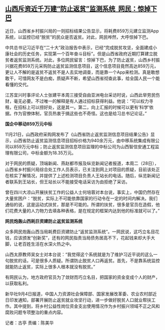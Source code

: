 <!--1701238197000-->
[山西斥资近千万建“防止返贫”监测系统  网民：惊掉下巴](https://www.rfa.org/mandarin/yataibaodao/zhengzhi/gt1-11292023005824.html)
------

<p><span style="font-weight: 400;">近日，山西省乡村振兴局的一则招标结果公告显示，将耗费859万元建立监测App系统，以监控已经“脱贫”的民众是否返贫。对此，网民哗然，大呼惊掉下巴。</span></p><p><span style="font-weight: 400;">中共总书记习近平在“二十大”政治报告中表示，已经“完成脱贫攻坚，全面建成小康社会的历史任务，实现第一个百年奋斗目标”。但是山西省政府近期打算建立脱贫者返贫监测系统。对此，多位网民留言：惊掉下巴，为了防止返贫，山西乡村振兴据花费859万元采购防止返贫监测信息项目，这个信息项目竟然高达859万元，更让人不解的是返贫不返贫不是人去实地调查，而是靠一个App来检测。真是敢想敢干，可惜网友不是白痴，质疑声不断，希望山西省彻查此事，给全国人民一个能看懂的交代。</span></p><p></p><p><span style="font-weight: 400;">江苏宜兴时事评论人士张建平本周三接受自由亚洲电台采访时说，山西此举劳民伤财，毫无必要。不过唯一的解释是有人通过招标获得利益。他说：“可以权力寻租，在招标上可以捞好处，这是其一。第二，向上汇报的时候可以更有‘科学’依据。作为官僚体制，官员热衷于搞这些也不奇怪。这也是给习总书记论证。”</span></p><p></p><p><b>国企中移动859万元中标 </b></p><p><span style="font-weight: 400;">11月21日，山西政府采购网发布了《山西省防止返贫监测信息项目结果公告》显示，山西省防止返贫监测信息项目招标价格为940余万元，由中移系统集成有限公司以859万元中标；防止返贫监测信息项目监理的中标公司为山西智信安通工程监理有限公司，中标金额为18.35万元。</span></p><p></p><p><span style="font-weight: 400;">对于网民的质疑，顶端新闻、燕赵都市报及纵览新闻记者报道，本周二（28日），山西省乡村振兴局综合处工作人员表示，已关注到网上对项目的质疑，目前该处正在核实了解情况，并提供了上述检测项目负责人王站长的电话。随后，纵览新闻记者联系到王站长，但王站长以不能接受电话采访为由拒绝了采访。</span></p><p></p><p><span style="font-weight: 400;">曾在四川大凉山开展扶贫工作的公益人士何培蓉对本台说，事实上，中国仍然存在大量贫困户：“脱贫，实际上不可能依靠国家的行动令在一定的时间内解决。我们通俗的说，这是运动式扶贫，那是不可能的。所谓的扶贫，很多是官员在造假，他们花费大量的人力物力去填各种表格，是在规定的框架内达到他的标准就可以了。”</span></p><p></p><p><b>网民炮轰山西耗巨资建防止返贫监测系统</b></p><p><span style="font-weight: 400;">众多网民炮轰山西当局耗费巨资建防止“返贫监测系统”。一网民说，这巧立名目花钱，应该颁发“创新奖”，还有的网民指责当局债务居高不下，花起钱来却大手大脚，让老百姓生活在水深火热之中。</span></p><p></p><p><span style="font-weight: 400;">山西太原教师吴女士对本台说：“我觉得这个系统就是为了维护习近平说的这么一句脱贫的话，可是很多人质疑。所谓防止脱贫人口再返贫。首先，不是靠系统监控就能防止返贫，实际上很多人根本就没有脱贫。”</span></p><p></p><p><span style="font-weight: 400;">有网民认为，地方政府官员为了敛财而巧立名目，把国家的资金变成个人的财产，以获取私利。</span></p><p></p><p><span style="font-weight: 400;">新华社9月4日报道，中国人力资源社会保障部、国家发展改革委、农业农村部近日印发通知，部署开展防止返贫就业攻坚行动，进一步做好脱贫人口就业帮扶工作。其中提到，将乡村公益性岗位资金支出使用情况作为乡村振兴领域不正之风和腐败问题专项整治的重点内容。</span></p><p><span style="font-weight: 400;">记者：古亭 责编：陈美华 </span></p><p><br style="font-weight: 400;"/><br style="font-weight: 400;"/></p>
